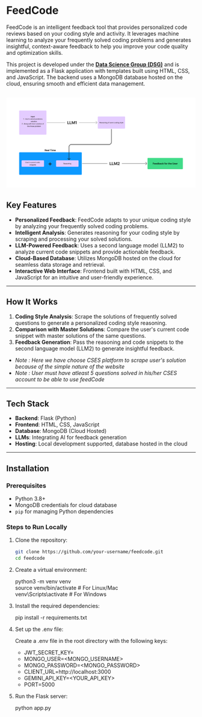 # FeedCode  

FeedCode is an intelligent feedback tool that provides personalized code reviews based on your coding style and activity. It leverages machine learning to analyze your frequently solved coding problems and generates insightful, context-aware feedback to help you improve your code quality and optimization skills.  

This project is developed under the [**Data Science Group (DSG)**](https://github.com/dsgiitr) and is implemented as a Flask application with templates built using HTML, CSS, and JavaScript. The backend uses a MongoDB database hosted on the cloud, ensuring smooth and efficient data management.  

![Sample Image](archi.png)
---

## Key Features  

- **Personalized Feedback**: FeedCode adapts to your unique coding style by analyzing your frequently solved coding problems.  
- **Intelligent Analysis**: Generates reasoning for your coding style by scraping and processing your solved solutions.  
- **LLM-Powered Feedback**: Uses a second language model (LLM2) to analyze current code snippets and provide actionable feedback.  
- **Cloud-Based Database**: Utilizes MongoDB hosted on the cloud for seamless data storage and retrieval.  
- **Interactive Web Interface**: Frontend built with HTML, CSS, and JavaScript for an intuitive and user-friendly experience.  

---

## How It Works  

1. **Coding Style Analysis**: Scrape the solutions of frequently solved questions to generate a personalized coding style reasoning.  
2. **Comparison with Master Solutions**: Compare the user's current code snippet with master solutions of the same questions.  
3. **Feedback Generation**: Pass the reasoning and code snippets to the second language model (LLM2) to generate insightful feedback.  

- *Note : Here we have choose CSES platform to scrape user's solution because of the simple nature of the website*
- *Note : User must have atleast 5 questions solved in his/her CSES account to be able to use feedCode*
---

## Tech Stack  

- **Backend**: Flask (Python)  
- **Frontend**: HTML, CSS, JavaScript  
- **Database**: MongoDB (Cloud Hosted)  
- **LLMs**: Integrating AI for feedback generation  
- **Hosting**: Local development supported, database hosted in the cloud  

---

## Installation  

### Prerequisites  

- Python 3.8+  
- MongoDB credentials for cloud database  
- `pip` for managing Python dependencies  

### Steps to Run Locally  

1. Clone the repository:  

   ```bash  
   git clone https://github.com/your-username/feedcode.git  
   cd feedcode  
2. Create a virtual environment:

   python3 -m venv venv  
   source venv/bin/activate  # For Linux/Mac  
   venv\Scripts\activate     # For Windows
3. Install the required dependencies:

   pip install -r requirements.txt
4. Set up the .env file:

   Create a .env file in the root directory with the following keys:
   - JWT_SECRET_KEY=<ANY>
   - MONGO_USER=<MONGO_USERNAME>
   - MONGO_PASSWORD=<MONGO_PASSWORD>
   - CLIENT_URL=http://localhost:3000
   - GEMINI_API_KEY=<YOUR_API_KEY>
   - PORT=5000
5. Run the Flask server:

   python app.py
  
